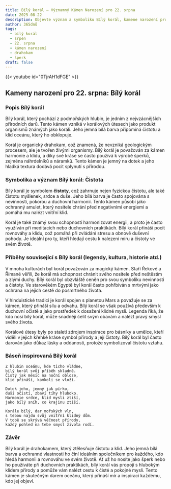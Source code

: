```yaml
---
title: Bílý korál – Významný Kámen Narození pro 22. srpna
date: 2025-08-22
description: Objevte význam a symboliku Bílý korál, kamene narození pro 22. srpna, který symbolizuje Čistota. Přečtěte si legendy a inspirující příběhy.
author: 365dnů
tags:
  - bílý korál
  - srpen
  - 22. srpna
  - kámen narození
  - drahokam
  - šperk
draft: false
---
```


{{< youtube id="0TjrAH1dFGE" >}}

## Kameny narození pro 22. srpna: Bílý korál

### Popis Bílý korál

Bílý korál, který pochází z podmořských hlubin, je jedním z nejvzácnějších přírodních darů. Tento kámen vzniká v korálových útesech jako produkt organismů známých jako koráli. Jeho jemná bílá barva připomíná čistotu a klid oceánu, který ho obklopuje.

Korál je organický drahokam, což znamená, že nevzniká geologickým procesem, ale je tvořen živými organismy. Bílý korál je považován za kámen harmonie a klidu, a díky své kráse se často používá k výrobě šperků, zejména náhrdelníků a náramků. Tento kámen je jemný na dotek a jeho hladká textura dodává pocit splynutí s přírodou.

### Symbolika a význam Bílý korál: Čistota

Bílý korál je symbolem **čistoty**, což zahrnuje nejen fyzickou čistotu, ale také čistotu myšlenek, srdce a duše. Jeho bílá barva je často spojována s nevinností, pokorou a duchovní harmonií. Tento kámen působí jako ochranný amulet, který nositele chrání před negativními energiemi a pomáhá mu nalézt vnitřní klid.

Korál je také známý svou schopností harmonizovat energii, a proto je často využíván při meditacích nebo duchovních praktikách. Bílý korál přináší pocit rovnováhy a klidu, což pomáhá při zvládání stresu a obnově duševní pohody. Je ideální pro ty, kteří hledají cestu k nalezení míru a čistoty ve svém životě.

### Příběhy související s Bílý korál (legendy, kultura, historie atd.)

V mnoha kulturách byl korál považován za magický kámen. Staří Řekové a Římané věřili, že korál má schopnost chránit svého nositele před neštěstím a zlými duchy. Bílý korál byl obzvláště ceněn pro svou symboliku nevinnosti a čistoty. Ve starověkém Egyptě byl korál často pohřbíván s mrtvými jako ochrana na jejich cestě do posmrtného života.

V hinduistické tradici je korál spojen s planetou Mars a považuje se za kámen, který přináší sílu a odvahu. Bílý korál se však používá především k duchovní očistě a jako prostředek k dosažení klidné mysli. Legenda říká, že kdo nosí bílý korál, může snadněji čelit svým obavám a nalézt pravý smysl svého života.

Korálové útesy byly po staletí zdrojem inspirace pro básníky a umělce, kteří viděli v jejich křehké kráse symbol přírody a její čistoty. Bílý korál byl často darován jako důkaz lásky a oddanosti, protože symbolizoval čistotu vztahu.

### Báseň inspirovaná Bílý korál

```
Z hlubin oceánu, kde ticho vládne,  
bílý korál svůj příběh skladně.  
Čistý jak měsíc na noční obloze,  
klid přináší, kamkoli se vloží.

Dotek jeho, jemný jak pírko,  
duši očistí, zbaví tíhy hluboko.  
Harmonie srdce, klid mysli ztiší,  
jako bílý sníh, co krajinu ztiší.

Korále bílý, dar mořských vln,  
s tebou najdu svůj vnitřní klidný dům.  
V tobě se skrývá věčnost přírody,  
každý pohled na tebe smysl života rodí.
```

### Závěr

Bílý korál je drahokamem, který ztělesňuje čistotu a klid. Jeho jemná bílá barva a ochranné vlastnosti ho činí ideálním společníkem pro každého, kdo hledá harmonii a rovnováhu ve svém životě. Ať už ho nosíte jako šperk nebo ho používáte při duchovních praktikách, bílý korál vás propojí s hlubokým klidem přírody a pomůže vám nalézt cestu k čisté a pokojné mysli. Tento kámen je skutečným darem oceánu, který přináší mír a inspiraci každému, kdo jej objeví.